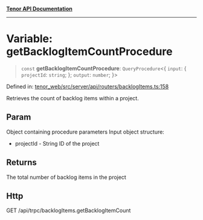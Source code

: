 [**Tenor API Documentation**](../../README.md)

***

# Variable: getBacklogItemCountProcedure

> `const` **getBacklogItemCountProcedure**: `QueryProcedure`\<\{ `input`: \{ `projectId`: `string`; \}; `output`: `number`; \}\>

Defined in: [tenor\_web/src/server/api/routers/backlogItems.ts:158](https://github.com/Apantli/Tenor/blob/293d0ddb2d5307c4150fcd161249995fd5278c7d/tenor_web/src/server/api/routers/backlogItems.ts#L158)

Retrieves the count of backlog items within a project.

## Param

Object containing procedure parameters
Input object structure:
- projectId - String ID of the project

## Returns

The total number of backlog items in the project

## Http

GET /api/trpc/backlogItems.getBacklogItemCount
